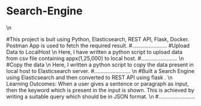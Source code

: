 # Search-Engine
\n

#This project is buit using Python, Elasticsearch, REST API, Flask, Docker. Postman App is used to fetch the required result.
#.......................
#Upload Data to LocalHost
\n
Here, I have written a python script to upload data from csv file containing appx(1,25,000) to local host.
#........................
\n
#Copy the data 
\n
Here, I written a python script to copy the data present in local host to Elasticsearch server.
#........................
\n
#Built a Search Engine using Elasticsearch and then converted to REST API using flask .
\n
Learning Outcomes: When a user gives a sentence or paragraph as input, then the keyword which 
is present in the input is shown. This is achieved by writing a suitable query which should be in JSON format. 
\n
#........................
